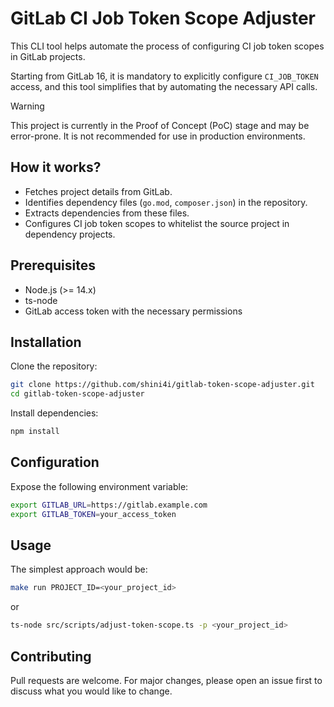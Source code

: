 # GitLab CI Job Token Scope Adjuster

This CLI tool helps automate the process of configuring CI job token scopes in GitLab projects. 

Starting from GitLab 16, it is mandatory to explicitly configure `CI_JOB_TOKEN` access, and this tool simplifies that by automating the necessary API calls.

> [!WARNING]
> This project is currently in the Proof of Concept (PoC) stage and may be error-prone. It is not recommended for use in production environments.

## How it works?

- Fetches project details from GitLab.
- Identifies dependency files (`go.mod`, `composer.json`) in the repository.
- Extracts dependencies from these files.
- Configures CI job token scopes to whitelist the source project in dependency projects.

## Prerequisites

- Node.js (>= 14.x)
- ts-node
- GitLab access token with the necessary permissions

## Installation

Clone the repository:

```sh
git clone https://github.com/shini4i/gitlab-token-scope-adjuster.git
cd gitlab-token-scope-adjuster
```

Install dependencies:

```sh
npm install
```

## Configuration

Expose the following environment variable:
```sh
export GITLAB_URL=https://gitlab.example.com
export GITLAB_TOKEN=your_access_token
```

## Usage

The simplest approach would be:
```sh
make run PROJECT_ID=<your_project_id>
```
or
```sh
ts-node src/scripts/adjust-token-scope.ts -p <your_project_id>
```

## Contributing
Pull requests are welcome. For major changes, please open an issue first to discuss what you would like to change.
